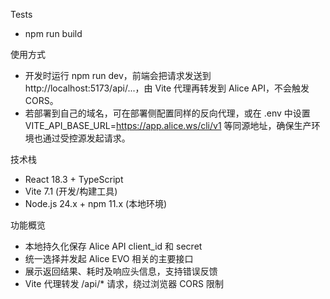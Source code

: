 Tests

  - npm run build

使用方式

  - 开发时运行 npm run dev，前端会把请求发送到 http://localhost:5173/api/...，由 Vite 代理再转发到 Alice API，不会触发 CORS。
  - 若部署到自己的域名，可在部署侧配置同样的反向代理，或在 .env 中设置 VITE_API_BASE_URL=https://app.alice.ws/cli/v1 等同源地址，确保生产环境也通过受控源发起请求。

技术栈

  - React 18.3 + TypeScript
  - Vite 7.1 (开发/构建工具)
  - Node.js 24.x + npm 11.x (本地环境)

功能概览

  - 本地持久化保存 Alice API client_id 和 secret
  - 统一选择并发起 Alice EVO 相关的主要接口
  - 展示返回结果、耗时及响应头信息，支持错误反馈
  - Vite 代理转发 /api/* 请求，绕过浏览器 CORS 限制
